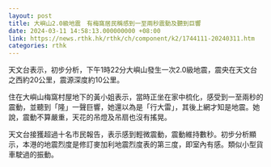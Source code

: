 ```yaml
---
layout: post
title: 大嶼山2.0級地震　有梅窩居民稱感到一至兩秒震動及聽到巨響
date: 2024-03-11 14:58:13.000000000 +08:00
link: https://news.rthk.hk/rthk/ch/component/k2/1744111-20240311.htm
categories: rthk
---
```


天文台表示，初步分析，下午1時22分大嶼山發生一次2.0級地震，震央在天文台之西約20公里，震源深度約10公里。

住在大嶼山梅窩村屋地下的黃小姐表示，當時正坐在家中梳化，感受到一至兩秒的震動，並聽到「隆」一聲巨響，她還以為是「行大雷」，其後上網才知是地震。她說，震動不算嚴重，天花的吊燈及吊扇也沒有搖晃。

天文台接獲超過十名市民報告，表示感到輕微震動，震動維持數秒。初步分析顯示，本港的地震烈度是修訂麥加利地震烈度表的第三度，即室內有感。類似小型貨車駛過的振動。
